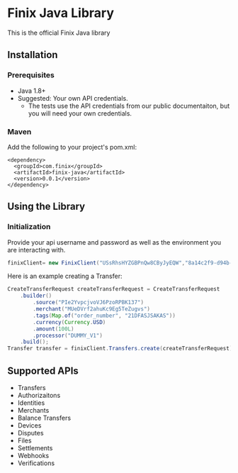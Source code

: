 # Finix Java Library

This is the official Finix Java library

## Installation
### Prerequisites
- Java 1.8+
- Suggested: Your own API credentials.
    - The tests use the API credentials from our public documentaiton, but you will need your own credentials.

### Maven

Add the following to your project's pom.xml:
```
<dependency>
  <groupId>com.finix</groupId>
  <artifactId>finix-java</artifactId>
  <version>0.0.1</version>
</dependency>
```

## Using the Library
### Initialization
Provide your api username and password as well as the environment you are interacting with.
```java
finixClient= new FinixClient("USsRhsHYZGBPnQw8CByJyEQW","8a14c2f9-d94b-4c72-8f5c-a62908e5b30e", Environment.SANDBOX);
```
Here is an example creating a Transfer:
```java
CreateTransferRequest createTransferRequest = CreateTransferRequest
    .builder()
        .source("PIe2YvpcjvoVJ6PzoRPBK137")
        .merchant("MUeDVrf2ahuKc9Eg5TeZugvs")
        .tags(Map.of("order_number", "21DFASJSAKAS"))
        .currency(Currency.USD)
        .amount(100L)
        .processor("DUMMY_V1")
    .build();
Transfer transfer = finixClient.Transfers.create(createTransferRequest);
```

## Supported APIs
- Transfers
- Authorizaitons
- Identities
- Merchants
- Balance Transfers
- Devices
- Disputes
- Files
- Settlements
- Webhooks
- Verifications